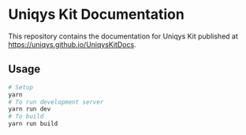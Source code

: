 # Uniqys Kit Documentation

This repository contains the documentation for Uniqys Kit published at <https://uniqys.github.io/UniqysKitDocs>.

## Usage

```sh
# Setup
yarn
# To run development server
yarn run dev
# To build
yarn run build
```
